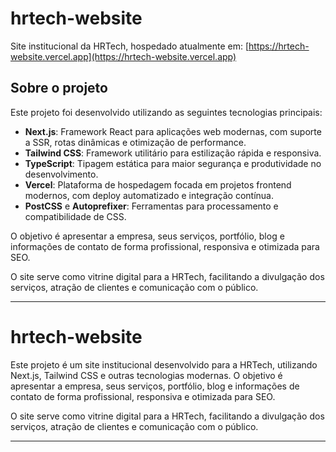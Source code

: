 # hrtech-website

Site institucional da HRTech, hospedado atualmente em: [https://hrtech-website.vercel.app](https://hrtech-website.vercel.app)

## Sobre o projeto

Este projeto foi desenvolvido utilizando as seguintes tecnologias principais:

- **Next.js**: Framework React para aplicações web modernas, com suporte a SSR, rotas dinâmicas e otimização de performance.
- **Tailwind CSS**: Framework utilitário para estilização rápida e responsiva.
- **TypeScript**: Tipagem estática para maior segurança e produtividade no desenvolvimento.
- **Vercel**: Plataforma de hospedagem focada em projetos frontend modernos, com deploy automatizado e integração contínua.
- **PostCSS** e **Autoprefixer**: Ferramentas para processamento e compatibilidade de CSS.

O objetivo é apresentar a empresa, seus serviços, portfólio, blog e informações de contato de forma profissional, responsiva e otimizada para SEO.

O site serve como vitrine digital para a HRTech, facilitando a divulgação dos serviços, atração de clientes e comunicação com o público.

---

# hrtech-website

Este projeto é um site institucional desenvolvido para a HRTech, utilizando Next.js, Tailwind CSS e outras tecnologias modernas. O objetivo é apresentar a empresa, seus serviços, portfólio, blog e informações de contato de forma profissional, responsiva e otimizada para SEO.

O site serve como vitrine digital para a HRTech, facilitando a divulgação dos serviços, atração de clientes e comunicação com o público.

---
